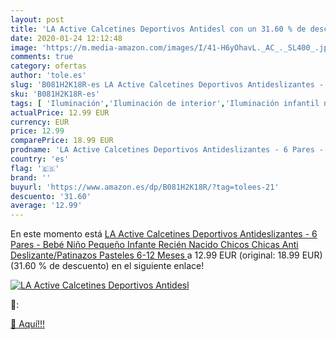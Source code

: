 ```yaml
---
layout: post
title: 'LA Active Calcetines Deportivos Antidesl con un 31.60 % de descuento'
date: 2020-01-24 12:12:48
image: 'https://m.media-amazon.com/images/I/41-H6yOhavL._AC_._SL400_.jpg'
comments: true
category: ofertas
author: 'tole.es'
slug: 'B081H2K18R-es LA Active Calcetines Deportivos Antideslizantes - 6 Pares...'
sku: 'B081H2K18R-es'
tags: [ 'Iluminación','Iluminación de interior','Iluminación infantil nocturna','Lámparas e iluminación infantil','bebé', ]
actualPrice: 12.99 EUR
currency: EUR
price: 12.99
comparePrice: 18.99 EUR
prodname: 'LA Active Calcetines Deportivos Antideslizantes - 6 Pares - Bebé Niño Pequeño Infante Recién Nacido Chicos Chicas Anti Deslizante/Patinazos  Pasteles  6-12 Meses '
country: 'es'
flag: '🇪🇸'
brand: ''
buyurl: 'https://www.amazon.es/dp/B081H2K18R/?tag=tolees-21'
descuento: '31.60'
average: '12.99'
---
```


En este momento está [LA Active Calcetines Deportivos Antideslizantes - 6 Pares - Bebé Niño Pequeño Infante Recién Nacido Chicos Chicas Anti Deslizante/Patinazos  Pasteles  6-12 Meses ](https://www.amazon.es/dp/B081H2K18R/?tag=tolees-21) a 12.99 EUR (original: 18.99 EUR) (31.60 %  de descuento) en el siguiente enlace!

[![LA Active Calcetines Deportivos Antidesl](https://m.media-amazon.com/images/I/41-H6yOhavL._AC_._SL400_.jpg)](https://www.amazon.es/dp/B081H2K18R/?tag=tolees-21)

🔎:


[🛒 Aquí!!!](https://www.amazon.es/dp/B081H2K18R/?tag=tolees-21)
